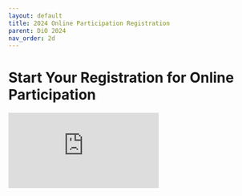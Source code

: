 ```yaml
---
layout: default
title: 2024 Online Participation Registration
parent: DiO 2024
nav_order: 2d
---
```


# Start Your Registration for Online Participation

<div style="position: relative; padding-bottom: 56.25%; height: 0; overflow: hidden;">
    <iframe style="position: absolute; top:0; left: 0; max-width: 100%; height: auto;" src="https://forms.office.com/e/hdTVJgMNYf?embed=true" frameborder="0" allowfullscreen webkitallowfullscreen mozallowfullscreen msallowfullscreen> </iframe>
</div>

